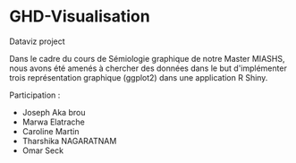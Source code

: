# GHD-Visualisation
Dataviz project

Dans le cadre du cours de Sémiologie graphique de notre Master MIASHS, nous avons été amenés à chercher des données dans le but d'implémenter trois représentation graphique (ggplot2) dans une application R Shiny.

Participation  :

- Joseph Aka brou
- Marwa Elatrache 
- Caroline Martin
- Tharshika NAGARATNAM
- Omar Seck
